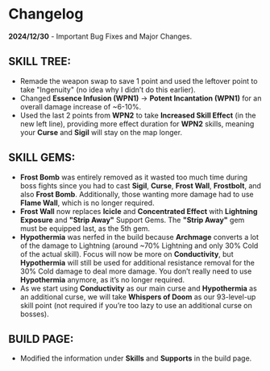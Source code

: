# Changelog

**2024/12/30** - Important Bug Fixes and Major Changes.

## SKILL TREE:
- Remade the weapon swap to save 1 point and used the leftover point to take "Ingenuity" (no idea why I didn’t do this earlier).
- Changed **Essence Infusion (WPN1)** → **Potent Incantation (WPN1)** for an overall damage increase of ~6-10%.
- Used the last 2 points from **WPN2** to take **Increased Skill Effect** (in the new left line), providing more effect duration for **WPN2** skills, meaning your **Curse** and **Sigil** will stay on the map longer.

## SKILL GEMS:
- **Frost Bomb** was entirely removed as it wasted too much time during boss fights since you had to cast **Sigil**, **Curse**, **Frost Wall**, **Frostbolt**, and also **Frost Bomb**. Additionally, those wanting more damage had to use **Flame Wall**, which is no longer required.
- **Frost Wall** now replaces **Icicle** and **Concentrated Effect** with **Lightning Exposure** and **"Strip Away"** Support Gems. The **"Strip Away"** gem must be equipped last, as the 5th gem.
- **Hypothermia** was nerfed in the build because **Archmage** converts a lot of the damage to Lightning (around ~70% Lightning and only 30% Cold of the actual skill). Focus will now be more on **Conductivity**, but **Hypothermia** will still be used for additional resistance removal for the 30% Cold damage to deal more damage. You don’t really need to use **Hypothermia** anymore, as it’s no longer required.
- As we start using **Conductivity** as our main curse and **Hypothermia** as an additional curse, we will take **Whispers of Doom** as our 93-level-up skill point (not required if you’re too lazy to use an additional curse on bosses).

## BUILD PAGE:
- Modified the information under **Skills** and **Supports** in the build page.
